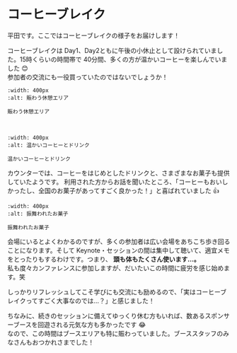 # コーヒーブレイク

平田です。ここではコーヒーブレイクの様子をお届けします！

コーヒーブレイクは Day1、Day2ともに午後の小休止として設けられていました。15時くらいの時間帯で 40分間、多くの方が温かいコーヒーを楽しんでいました 😊  
参加者の交流にも一役買っていたのではないでしょうか！

```{figure} coffee_break_avenue.jpeg
:width: 400px
:alt: 賑わう休憩エリア

賑わう休憩エリア
```

<br>

```{figure} coffee_break_counter.jpeg
:width: 400px
:alt: 温かいコーヒーとドリンク

温かいコーヒーとドリンク
```

カウンターでは、コーヒーをはじめとしたドリンクと、さまざまなお菓子も提供していたようです。
利用された方からお話を聞いたところ、「コーヒーもおいしかったし、全国のお菓子があってすごく良かった！」と喜ばれていました 👍  

```{figure} coffee_break_sweets.jpeg
:width: 400px
:alt: 振舞われたお菓子

振舞われたお菓子
```

会場にいるとよくわかるのですが、多くの参加者は広い会場をあちこち歩き回ることになります。そして Keynote・セッションの間は集中して聴いて、適宜メモをとったりもするわけです。つまり、 **頭も体もたくさん使います…。**  
私も度々カンファレンスに参加しますが、だいたいこの時間に疲労を感じ始めます。笑

しっかりリフレッシュしてこそ学びにも交流にも励めるので、「実はコーヒーブレイクってすごく大事なのでは…？」と感じました！

ちなみに、続きのセッションに備えてゆっくり休む方もいれば、数あるスポンサーブースを回遊される元気な方も多かったです 😂  
なので、この時間はブースエリアも特に賑わっていました。ブーススタッフのみなさんもおつかれさまでした！
